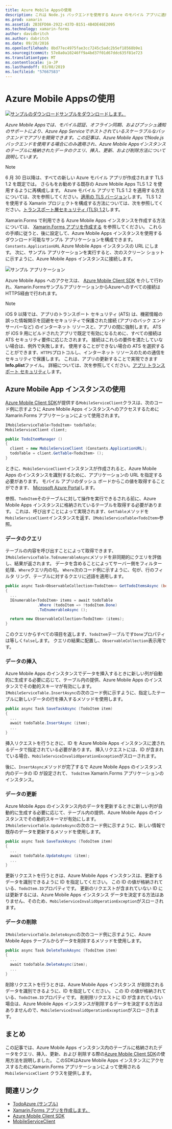 ```yaml
---
title: Azure Mobile Appsの使用
description: これは Node.js バックエンドを使用する Azure のモバイル アプリに適用できるのみ、この記事では、クエリ、挿入、更新、および Azure Mobile Apps インスタンス内のテーブルに格納されたデータを削除する方法について説明します。
ms.prod: xamarin
ms.assetid: 2B3EFD0A-2922-437D-B151-4B4DE46E2095
ms.technology: xamarin-forms
author: davidbritch
ms.author: dabritch
ms.date: 09/20/2016
ms.openlocfilehash: 8bd77ec4975fae3cc7245c5adc2b5ef18568b9e1
ms.sourcegitcommit: 57e8a0a10246ff9a4bd37f01d67ddc635f81e723
ms.translationtype: MT
ms.contentlocale: ja-JP
ms.lasthandoff: 03/08/2019
ms.locfileid: "57667583"
---
```

# <a name="consuming-an-azure-mobile-app"></a>Azure Mobile Appsの使用

[![サンプルのダウンロード](~/media/shared/download.png)サンプルをダウンロードします。](https://developer.xamarin.com/samples/xamarin-forms/WebServices/TodoAzure/)

_Azure Mobile Appsでは、モバイル認証、オフライン同期、およびプッシュ通知のサポートにより、Azure App Serviceでホストされているスケーラブルなバックエンドでアプリを開発できます。この記事は、Azure Mobile AppsでNode.jsバックエンドを使用する場合にのみ適用され、Azure Mobile Appsインスタンスのテーブルに格納されたデータのクエリ、挿入、更新、および削除方法について説明しています。_ 


> [!NOTE]
> 6 月 30 日以降は、すべての新しい Azure モバイル アプリが作成されます TLS 1.2 を既定では。 さらもをお勧めする既存の Azure Mobile Apps TLS 1.2 を使用するように再構成します。 Azure モバイル アプリで TLS 1.2 を適用する方法については、次を参照してください。[適用の TLS バージョン](/azure/app-service/app-service-web-tutorial-custom-ssl#enforce-tls-versions)します。 TLS 1.2 を使用する Xamarin プロジェクトを構成する方法については、次を参照してください。[トランスポート層セキュリティ (TLS) 1.2](~/cross-platform/app-fundamentals/transport-layer-security.md)します。

Xamarin.Forms で利用できる Azure Mobile Apps インスタンスを作成する方法については、 [Xamarin.Forms アプリを作成する](https://azure.microsoft.com/documentation/articles/app-service-mobile-xamarin-forms-get-started/) を参照してください。 これらの手順に従うと、後に設定して、Azure Mobile Apps インスタンスを使用するダウンロード可能なサンプル アプリケーションを構成できます。`Constants.ApplicationURL` Azure Mobile Apps インスタンスの URL にします。 次に、サンプル アプリケーションを実行すると、次のスクリーン ショットに示すように、Azure Mobile Apps インスタンスに接続します。

![](azure-images/portal.png "サンプル アプリケーション")

Azure Mobile Apps へのアクセスは、 [Azure Mobile Client SDK](https://www.nuget.org/packages/Microsoft.Azure.Mobile.Client/) を介して行われ、Xamarin.FormsサンプルアプリケーションからAzureへのすべての接続はHTTPS経由で行われます。

> [!NOTE]
> iOS 9 以降では、アプリのトランスポート セキュリティ (ATS) は、機密情報の誤った情報開示を回避をセキュリティで保護された接続 (アプリのバック エンド サーバーなど) のインターネット リソースと、アプリの間に強制します。   ATS が iOS 9 用にビルドされたアプリで既定で有効になるために、すべての接続は ATS セキュリティ要件に応じたされます。 接続はこれらの要件を満たしていない場合は、例外で失敗します。
> 使用することができない場合の ATS を選択することができます、`HTTPS`プロトコルし、インターネット リソースのための通信をセキュリティで保護します。 これは、アプリの更新することで実現できます**Info.plist**ファイル。 詳細については、次を参照してください。[アプリ トランスポート セキュリティ](~/ios/app-fundamentals/ats.md)します。

## <a name="consuming-an-azure-mobile-app-instance"></a>Azure Mobile App インスタンスの使用

[Azure Mobile Client SDK](https://www.nuget.org/packages/Microsoft.Azure.Mobile.Client/)が提供する`MobileServiceClient`クラスは、次のコード例に示すように Azure Mobile Apps インスタンスへのアクセスするために Xamarin.Forms アプリケーションによって使用されます。

```csharp
IMobileServiceTable<TodoItem> todoTable;
MobileServiceClient client;

public TodoItemManager ()
{
  client = new MobileServiceClient (Constants.ApplicationURL);
  todoTable = client.GetTable<TodoItem> ();
}
```

ときに、`MobileServiceClient`インスタンスが作成されると、Azure Mobile Apps のインスタンスを識別するために、アプリケーションの URL を指定する必要があります。 モバイル アプリのダッシュ ボードからこの値を取得することができます、 [Microsoft Azure Portal](https://portal.azure.com/)します。

参照、`TodoItem`そのテーブルに対して操作を実行できるされる前に、Azure Mobile Apps インスタンスに格納されているテーブルを取得する必要があります。 これは、呼び出すことによって実現されます、`GetTable`メソッドを`MobileServiceClient`インスタンスを返す、`IMobileServiceTable<TodoItem>`参照。

### <a name="querying-data"></a>データのクエリ

テーブルの内容を呼び出すことによって取得できます、`IMobileServiceTable.ToEnumerableAsync`メソッドを非同期的にクエリを評価し、結果が返されます。 データを含めることによってサーバー側をフィルター処理、`Where`クエリ内の句。 `Where`次のコード例に示すように、句が、行のフィルタ リング、テーブルに対するクエリに述語を適用します。

```csharp
public async Task<ObservableCollection<TodoItem>> GetTodoItemsAsync (bool syncItems = false)
{
  ...
  IEnumerable<TodoItem> items = await todoTable
              .Where (todoItem => !todoItem.Done)
              .ToEnumerableAsync ();

  return new ObservableCollection<TodoItem> (items);
}
```

このクエリからすべての項目を返します、`TodoItem`テーブルです`Done`プロパティは等しく`false`します。 クエリの結果に配置し、`ObservableCollection`表示用です。

### <a name="inserting-data"></a>データの挿入

Azure Mobile Apps のインスタンスでデータを挿入するときに新しい列が自動的に生成する必要に応じて、テーブル内の提供、Azure Mobile Apps のインスタンスでその動的スキーマが有効にします。 `IMobileServiceTable.InsertAsync`の次のコード例に示すように、指定したテーブルに新しいデータの行を挿入するメソッドを使用します。

```csharp
public async Task SaveTaskAsync (TodoItem item)
{
  ...
  await todoTable.InsertAsync (item);
  ...
}
```

挿入リクエストを行うときに、ID を Azure Mobile Apps インスタンスに渡されるデータで指定されている必要があります。  挿入リクエストには、ID が含まれている場合、`MobileServiceInvalidOperationException`がスローされます。

後に、`InsertAsync`メソッドが完了するで Azure Mobile Apps のインスタンス内のデータの ID が設定されて、 `TodoItem` Xamarin.Forms アプリケーションのインスタンス。

### <a name="updating-data"></a>データの更新

Azure Mobile Apps のインスタンス内のデータを更新するときに新しい列が自動的に生成する必要に応じて、テーブル内の提供、Azure Mobile Apps のインスタンスでその動的スキーマが有効にします。 `IMobileServiceTable.UpdateAsync`の次のコード例に示すように、新しい情報で既存のデータを更新するメソッドを使用します。

```csharp
public async Task SaveTaskAsync (TodoItem item)
{
  ...
  await todoTable.UpdateAsync (item);
  ...
}
```

更新リクエストを行うときは、Azure Mobile Apps インスタンスは、更新するデータを識別できるように ID を指定してください。 この ID の値が格納されている、`TodoItem.ID`プロパティです。  更新のリクエストが含まれていない ID には更新するには、Azure Mobile Apps インスタンス データを決定する方法はありません、そのため、`MobileServiceInvalidOperationException`がスローされます。

### <a name="deleting-data"></a>データの削除

`IMobileServiceTable.DeleteAsync`の次のコード例に示すように、Azure Mobile Apps テーブルからデータを削除するメソッドを使用します。

```csharp
public async Task DeleteTaskAsync (TodoItem item)
{
  ...
  await todoTable.DeleteAsync(item);
  ...
}
```

削除リクエストを行うときは、Azure Mobile Apps インスタンス が削除されるデータを識別できるように、ID を指定してください。 この ID の値が格納されている、`TodoItem.ID`プロパティです。 削削除リクエストに ID が含まれていない場合は、Azure Mobile Apps インスタンスが削除するデータを決定する方法はありませんので、`MobileServiceInvalidOperationException`がスローされます。

## <a name="summary"></a>まとめ

この記事では、Azure Mobile Apps インスタンス内のテーブルに格納されたデータをクエリ、挿入、更新、および 削除する際の[Azure Mobile Client SDK](https://www.nuget.org/packages/Microsoft.Azure.Mobile.Client/)の使用方法を説明しました。 このSDKはAzure Mobile Apps インスタンスにアクセスするためにXamarin.Forms アプリケーションによって使用される `MobileServiceClient` クラスを提供します。


## <a name="related-links"></a>関連リンク

- [TodoAzure (サンプル)](https://developer.xamarin.com/samples/xamarin-forms/WebServices/TodoAzure/)
- [Xamarin.Forms アプリを作成します。](https://azure.microsoft.com/documentation/articles/app-service-mobile-xamarin-forms-get-started/)
- [Azure Mobile Client SDK](https://www.nuget.org/packages/Microsoft.Azure.Mobile.Client/)
- [MobileServiceClient](https://msdn.microsoft.com/library/azure/microsoft.windowsazure.mobileservices.mobileserviceclient(v=azure.10).aspx)
